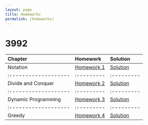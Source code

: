 ```yaml
---
layout: page
title: Homeworks
permalink: /homeworks/
---
```


# 3992

| Chapter            | Homework | Solution |
|:-------------------|:---------|:---------|
| Notation           | [Homework 1](https://kntu-ce.github.io/PG_AD/documents/AD_3992_HW1.pdf)  | [Solution](http:kntu-ce.github.io/PG_AD/documents/AD_3992_HW1_Sol.pdf)  |
|:-------------------|:---------|:---------|
| Divide and Conquer | [Homework 2](https://kntu-ce.github.io/PG_AD/documents/AD_3992_HW2.pdf)  | [Solution](http:kntu-ce.github.io/PG_AD/documents/AD_3992_HW2_Sol.pdf)  |
|:-------------------|:---------|:---------|
| Dynamic Programming | [Homework 3](https://kntu-ce.github.io/PG_AD/documents/AD_3992_HW3.pdf)  | [Solution](http:kntu-ce.github.io/PG_AD/documents/AD_3992_HW3_Sol.pdf)  |
|:-------------------|:---------|:---------|
| Greedy | [Homework 4](https://kntu-ce.github.io/PG_AD/documents/AD_3992_HW4.pdf)  | [Solution](http:kntu-ce.github.io/PG_AD/documents/AD_3992_HW4_Sol.pdf) |